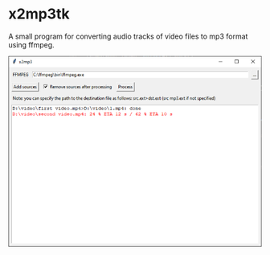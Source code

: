 # x2mp3tk

A small program for converting audio tracks of video files to mp3 format using ffmpeg.

![screenshot](x2mp3tk.png?raw=true "Screenshot")
